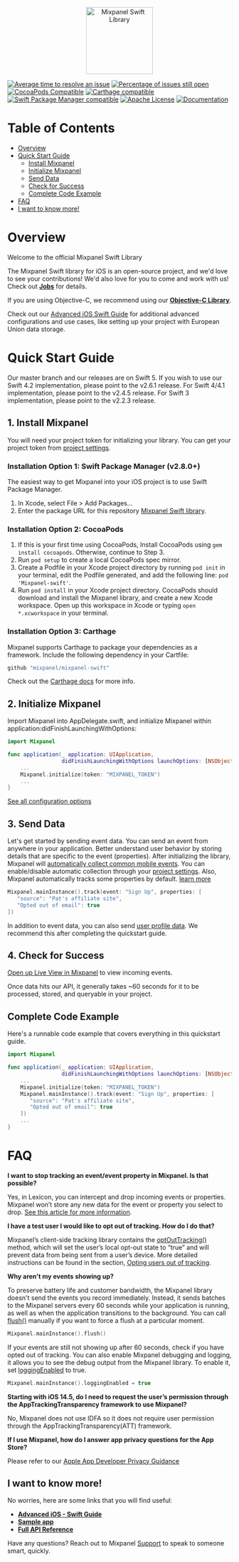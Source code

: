 

<p align="center">
  <img src="https://github.com/mixpanel/mixpanel-android/blob/assets/mixpanel.png?raw=true" alt="Mixpanel Swift Library" height="150"/>
</p>


[![Average time to resolve an issue](http://isitmaintained.com/badge/resolution/mixpanel/mixpanel-swift.svg)](http://isitmaintained.com/project/mixpanel/mixpanel-swift "Average time to resolve an issue")
[![Percentage of issues still open](http://isitmaintained.com/badge/open/mixpanel/mixpanel-swift.svg)](http://isitmaintained.com/project/mixpanel/mixpanel-swift "Percentage of issues still open")
[![CocoaPods Compatible](http://img.shields.io/cocoapods/v/Mixpanel-swift.svg)](https://mixpanel.com)
[![Carthage compatible](https://img.shields.io/badge/Carthage-compatible-4BC51D.svg)](https://github.com/Carthage/Carthage)
[![Swift Package Manager compatible](https://img.shields.io/badge/Swift%20Package%20Manager-compatible-brightgreen.svg)](https://github.com/apple/swift-package-manager)
[![Apache License](http://img.shields.io/cocoapods/l/Mixpanel-swift.svg)](https://mixpanel.com)
[![Documentation](https://mixpanel.github.io/mixpanel-swift/badge.svg)](https://mixpanel.github.io/mixpanel-swift)
# Table of Contents

<!-- MarkdownTOC -->

- [Overview](#overview)
- [Quick Start Guide](#quick-start-guide)
    - [Install Mixpanel](#1-install-mixpanel)
    - [Initialize Mixpanel](#2-initialize-mixpanel)
    - [Send Data](#3-send-data)
    - [Check for Success](#4-check-for-success)
    - [Complete Code Example](#complete-code-example)
- [FAQ](#faq)
- [I want to know more!](#i-want-to-know-more)

<!-- /MarkdownTOC -->


<a name="introduction"></a>
# Overview

Welcome to the official Mixpanel Swift Library

The Mixpanel Swift library for iOS is an open-source project, and we'd love to see your contributions!
We'd also love for you to come and work with us! Check out **[Jobs](https://mixpanel.com/jobs/#openings)** for details.

If you are using Objective-C, we recommend using our **[Objective-C Library](https://github.com/mixpanel/mixpanel-iphone)**.

Check out our [Advanced iOS Swift Guide](swift) for additional advanced configurations and use cases, like setting up your project with European Union data storage.

# Quick Start Guide
Our master branch and our releases are on Swift 5. If you wish to use our Swift 4.2 implementation, please point to the v2.6.1 release. For Swift 4/4.1 implementation, please point to the v2.4.5 release. For Swift 3 implementation, please point to the v2.2.3 release.

## 1. Install Mixpanel
You will need your project token for initializing your library. You can get your project token from [project settings](https://mixpanel.com/settings/project).

### Installation Option 1: Swift Package Manager (v2.8.0+)
The easiest way to get Mixpanel into your iOS project is to use Swift Package Manager.
1. In Xcode, select File > Add Packages...
2. Enter the package URL for this repository [Mixpanel Swift library](https://github.com/mixpanel/mixpanel-swift).

### Installation Option 2: CocoaPods
1. If this is your first time using CocoaPods, Install CocoaPods using `gem install cocoapods`. Otherwise, continue to Step 3.
2. Run `pod setup` to create a local CocoaPods spec mirror.
3. Create a Podfile in your Xcode project directory by running `pod init` in your terminal, edit the Podfile generated, and add the following line: `pod 'Mixpanel-swift'`.
4. Run `pod install` in your Xcode project directory. CocoaPods should download and install the Mixpanel library, and create a new Xcode workspace. Open up this workspace in Xcode or typing `open *.xcworkspace` in your terminal.

### Installation Option 3: Carthage
Mixpanel supports Carthage to package your dependencies as a framework. Include the following dependency in your Cartfile:
```swift
github "mixpanel/mixpanel-swift"
```
Check out the [Carthage docs](https://github.com/Carthage/Carthage#if-youre-building-for-ios-tvos-or-watchos) for more info.

## 2. Initialize Mixpanel
Import Mixpanel into AppDelegate.swift, and initialize Mixpanel within application:didFinishLaunchingWithOptions:
```swift
import Mixpanel

func application(_ application: UIApplication,
                 didFinishLaunchingWithOptions launchOptions: [NSObject: AnyObject]?) -> Bool {
    ...
    Mixpanel.initialize(token: "MIXPANEL_TOKEN")
    ...
}
```
[See all configuration options](https://mixpanel.github.io/mixpanel-swift/Classes/MixpanelInstance.html)

## 3. Send Data
Let's get started by sending event data. You can send an event from anywhere in your application. Better understand user behavior by storing details that are specific to the event (properties). After initializing the library, Mixpanel will [automatically collect common mobile events](https://mixpanel.com/help/questions/articles/which-common-mobile-events-can-mixpanel-collect-on-my-behalf-automatically). You can enable/disable automatic collection through your [project settings](https://help.mixpanel.com/hc/en-us/articles/115004596186#enable-or-disable-common-mobile-events). Also, Mixpanel automatically tracks some properties by default. [learn more](https://help.mixpanel.com/hc/en-us/articles/115004613766-Default-Properties-Collected-by-Mixpanel#iOS)
```swift
Mixpanel.mainInstance().track(event: "Sign Up", properties: [
   "source": "Pat's affiliate site",
   "Opted out of email": true
])
```
In addition to event data, you can also send [user profile data](https://developer.mixpanel.com/docs/swift#storing-user-profiles). We recommend this after completing the quickstart guide.

## 4. Check for Success
[Open up Live View in Mixpanel](http://mixpanel.com/report/live) to view incoming events. 

Once data hits our API, it generally takes ~60 seconds for it to be processed, stored, and queryable in your project.

## Complete Code Example
Here's a runnable code example that covers everything in this quickstart guide.
```swift
import Mixpanel

func application(_ application: UIApplication,
                 didFinishLaunchingWithOptions launchOptions: [NSObject: AnyObject]?) -> Bool {
    ...
    Mixpanel.initialize(token: "MIXPANEL_TOKEN")
    Mixpanel.mainInstance().track(event: "Sign Up", properties: [
       "source": "Pat's affiliate site",
       "Opted out of email": true
    ])
    ...
}
```

# FAQ
**I want to stop tracking an event/event property in Mixpanel. Is that possible?**

Yes, in Lexicon, you can intercept and drop incoming events or properties. Mixpanel won’t store any new data for the event or property you select to drop. [See this article for more information](https://help.mixpanel.com/hc/en-us/articles/360001307806#dropping-events-and-properties).

**I have a test user I would like to opt out of tracking. How do I do that?**

Mixpanel’s client-side tracking library contains the [optOutTracking()](https://mixpanel.github.io/mixpanel-swift/Classes/MixpanelInstance.html#/s:8Mixpanel0A8InstanceC14optOutTrackingyyF) method, which will set the user’s local opt-out state to “true” and will prevent data from being sent from a user’s device. More detailed instructions can be found in the section, [Opting users out of tracking](https://developer.mixpanel.com/docs/swift#opting-users-out-of-tracking).

**Why aren't my events showing up?**

To preserve battery life and customer bandwidth, the Mixpanel library doesn't send the events you record immediately. Instead, it sends batches to the Mixpanel servers every 60 seconds while your application is running, as well as when the application transitions to the background. You can call [flush()](https://mixpanel.github.io/mixpanel-swift/Classes/MixpanelInstance.html#/s:8Mixpanel0A8InstanceC5flush10completionyyycSg_tF) manually if you want to force a flush at a particular moment.
```swift
Mixpanel.mainInstance().flush()
```
If your events are still not showing up after 60 seconds, check if you have opted out of tracking. You can also enable Mixpanel debugging and logging, it allows you to see the debug output from the Mixpanel library. To enable it, set [loggingEnabled](https://mixpanel.github.io/mixpanel-swift/Classes/MixpanelInstance.html#/s:8Mixpanel0A8InstanceC14loggingEnabledSbvp) to true.
```swift
Mixpanel.mainInstance().loggingEnabled = true
```
**Starting with iOS 14.5, do I need to request the user’s permission through the AppTrackingTransparency framework to use Mixpanel?**

No, Mixpanel does not use IDFA so it does not require user permission through the AppTrackingTransparency(ATT) framework.

**If I use Mixpanel, how do I answer app privacy questions for the App Store?**

Please refer to our [Apple App Developer Privacy Guidance](https://mixpanel.com/legal/app-store-privacy-details/)


## I want to know more!

No worries, here are some links that you will find useful:
* **[Advanced iOS - Swift Guide](https://developer.mixpanel.com/docs/swift)**
* **[Sample app](https://github.com/mixpanel/mixpanel-swift/tree/master/MixpanelDemo)**
* **[Full API Reference](https://mixpanel.github.io/mixpanel-swift)**

Have any questions? Reach out to Mixpanel [Support](https://help.mixpanel.com/hc/en-us/requests/new) to speak to someone smart, quickly.


